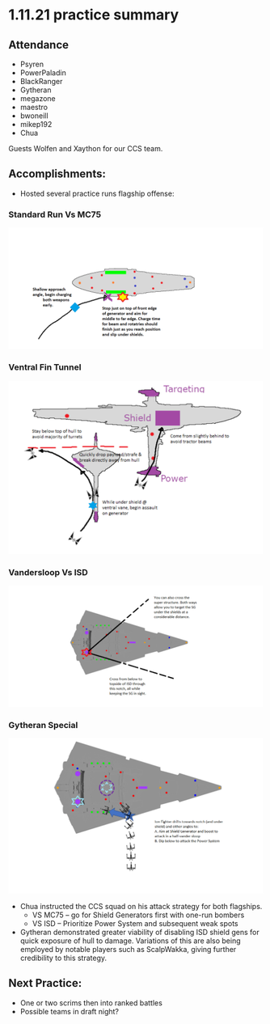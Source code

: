 # 1.11.21 practice summary

## Attendance
* Psyren
* PowerPaladin
* BlackRanger
* Gytheran
* megazone
* maestro
* bwoneill
* mikep192
* Chua

Guests Wolfen and Xaython for our CCS team.

## Accomplishments:
*  Hosted several practice runs flagship offense:
### Standard Run Vs MC75
![std_mc75_run.png](/Strategies/AttackVectors/std_mc75_run.png)
### Ventral Fin Tunnel
![ventral_fin_tunnel.png](/Strategies/AttackVectors/ventral_fin_tunnel.png)
### Vandersloop Vs ISD
![vandersloop.png](/Strategies/AttackVectors/vandersloop.png)
### Gytheran Special
![gytheran_special.png](/Strategies/AttackVectors/gytheran_special.png)

* Chua instructed the CCS squad on his attack strategy for both flagships.
  * VS MC75 – go for Shield Generators first with one-run bombers
  * VS ISD – Prioritize Power System and subsequent weak spots
* Gytheran demonstrated greater viability of disabling ISD shield gens for quick exposure of hull to damage. Variations of this are also being employed by notable players such as ScalpWakka, giving further credibility to this strategy.

## Next Practice:
* One or two scrims then into ranked battles
* Possible teams in draft night?

